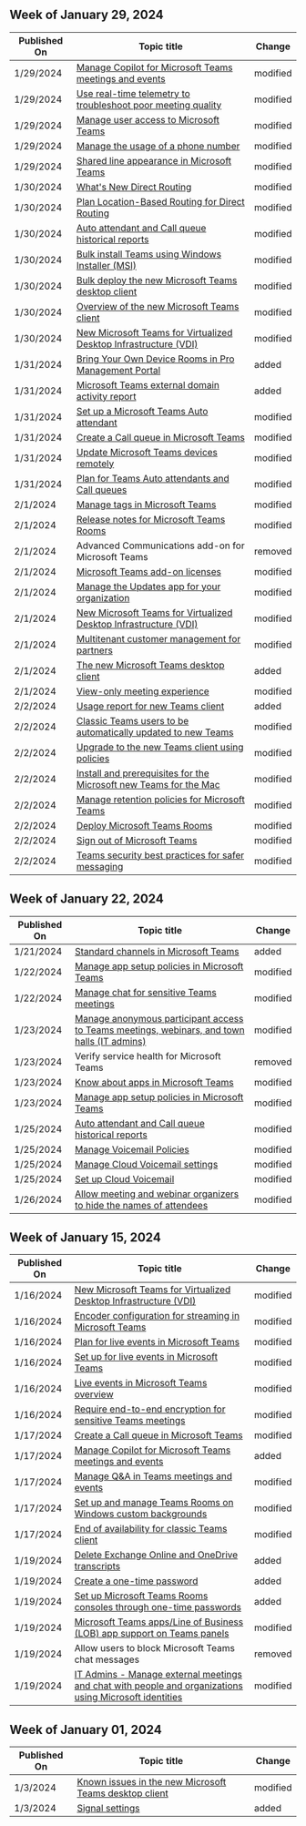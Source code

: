 <!-- This file is generated automatically each week. Changes made to this file will be overwritten.-->



## Week of January 29, 2024


| Published On |Topic title | Change |
|------|------------|--------|
| 1/29/2024 | [Manage Copilot for Microsoft Teams meetings and events](/MicrosoftTeams/copilot-teams-transcription) | modified |
| 1/29/2024 | [Use real-time telemetry to troubleshoot poor meeting quality](/MicrosoftTeams/use-real-time-telemetry-to-troubleshoot-poor-meeting-quality) | modified |
| 1/29/2024 | [Manage user access to Microsoft Teams](/MicrosoftTeams/user-access) | modified |
| 1/29/2024 | [Manage the usage of a phone number](/MicrosoftTeams/manage-the-usage-of-a-phone-number) | modified |
| 1/29/2024 | [Shared line appearance in Microsoft Teams](/MicrosoftTeams/shared-line-appearance) | modified |
| 1/30/2024 | [What's New Direct Routing](/MicrosoftTeams/direct-routing-whats-new) | modified |
| 1/30/2024 | [Plan Location-Based Routing for Direct Routing](/MicrosoftTeams/location-based-routing-plan) | modified |
| 1/30/2024 | [Auto attendant and Call queue historical reports](/MicrosoftTeams/aa-cq-cqd-historical-reports) | modified |
| 1/30/2024 | [Bulk install Teams using Windows Installer (MSI)](/MicrosoftTeams/msi-deployment) | modified |
| 1/30/2024 | [Bulk deploy the new Microsoft Teams desktop client](/MicrosoftTeams/new-teams-bulk-install-client) | modified |
| 1/30/2024 | [Overview of the new Microsoft Teams client](/MicrosoftTeams/new-teams-desktop-admin) | modified |
| 1/30/2024 | [New Microsoft Teams for Virtualized Desktop Infrastructure (VDI)](/MicrosoftTeams/new-teams-vdi-requirements-deploy) | modified |
| 1/31/2024 | [Bring Your Own Device Rooms in Pro Management Portal](/MicrosoftTeams/rooms/bring-your-own-device) | added |
| 1/31/2024 | [Microsoft Teams external domain activity report](/MicrosoftTeams/teams-analytics-and-reports/external-domain-activity-report) | added |
| 1/31/2024 | [Set up a Microsoft Teams Auto attendant](/MicrosoftTeams/create-a-phone-system-auto-attendant) | modified |
| 1/31/2024 | [Create a Call queue in Microsoft Teams](/MicrosoftTeams/create-a-phone-system-call-queue) | modified |
| 1/31/2024 | [Update Microsoft Teams devices remotely](/MicrosoftTeams/devices/remote-update) | modified |
| 1/31/2024 | [Plan for Teams Auto attendants and Call queues](/MicrosoftTeams/plan-auto-attendant-call-queue) | modified |
| 2/1/2024 | [Manage tags in Microsoft Teams](/MicrosoftTeams/manage-tags) | modified |
| 2/1/2024 | [Release notes for Microsoft Teams Rooms](/MicrosoftTeams/rooms/rooms-release-note) | modified |
| 2/1/2024 | Advanced Communications add-on for Microsoft Teams | removed |
| 2/1/2024 | [Microsoft Teams add-on licenses](/MicrosoftTeams/teams-add-on-licensing/microsoft-teams-add-on-licensing) | modified |
| 2/1/2024 | [Manage the Updates app for your organization](/MicrosoftTeams/manage-updates-app) | modified |
| 2/1/2024 | [New Microsoft Teams for Virtualized Desktop Infrastructure (VDI)](/MicrosoftTeams/new-teams-vdi-requirements-deploy) | modified |
| 2/1/2024 | [Multitenant customer management for partners](/MicrosoftTeams/rooms/multi-tenant-management-partner) | modified |
| 2/1/2024 | [The new Microsoft Teams desktop client](/MicrosoftTeams/new-teams-desktop-admin) | added |
| 2/1/2024 | [View-only meeting experience](/MicrosoftTeams/view-only-meeting-experience) | modified |
| 2/2/2024 | [Usage report for new Teams client](/MicrosoftTeams/new-teams-usage-report) | added |
| 2/2/2024 | [Classic Teams users to be automatically updated to new Teams](/MicrosoftTeams/new-teams-automatic-upgrade-announced) | modified |
| 2/2/2024 | [Upgrade to the new Teams client using policies](/MicrosoftTeams/new-teams-deploy-using-policies) | modified |
| 2/2/2024 | [Install and prerequisites for the Microsoft new Teams for the Mac](/MicrosoftTeams/new-teams-mac-install-prerequisites) | modified |
| 2/2/2024 | [Manage retention policies for Microsoft Teams](/MicrosoftTeams/retention-policies) | modified |
| 2/2/2024 | [Deploy Microsoft Teams Rooms](/MicrosoftTeams/rooms/rooms-deploy) | modified |
| 2/2/2024 | [Sign out of Microsoft Teams](/MicrosoftTeams/sign-out-of-teams) | modified |
| 2/2/2024 | [Teams security best practices for safer messaging](/MicrosoftTeams/teams-security-best-practices-for-safer-messaging) | modified |


## Week of January 22, 2024


| Published On |Topic title | Change |
|------|------------|--------|
| 1/21/2024 | [Standard channels in Microsoft Teams](/MicrosoftTeams/standard-channels) | added |
| 1/22/2024 | [Manage app setup policies in Microsoft Teams](/MicrosoftTeams/teams-app-setup-policies) | modified |
| 1/22/2024 | [Manage chat for sensitive Teams meetings](/MicrosoftTeams/manage-chat-sensitive-meetings) | modified |
| 1/23/2024 | [Manage anonymous participant access to Teams meetings, webinars, and town halls (IT admins)](/MicrosoftTeams/anonymous-users-in-meetings) | modified |
| 1/23/2024 | Verify service health for Microsoft Teams | removed |
| 1/23/2024 | [Know about apps in Microsoft Teams](/MicrosoftTeams/apps-in-teams) | modified |
| 1/23/2024 | [Manage app setup policies in Microsoft Teams](/MicrosoftTeams/teams-app-setup-policies) | modified |
| 1/25/2024 | [Auto attendant and Call queue historical reports](/MicrosoftTeams/aa-cq-cqd-historical-reports) | modified |
| 1/25/2024 | [Manage Voicemail Policies](/MicrosoftTeams/manage-voicemail-policies) | modified |
| 1/25/2024 | [Manage Cloud Voicemail settings](/MicrosoftTeams/manage-voicemail-settings) | modified |
| 1/25/2024 | [Set up Cloud Voicemail](/MicrosoftTeams/set-up-phone-system-voicemail) | modified |
| 1/26/2024 | [Allow meeting and webinar organizers to hide the names of attendees](/MicrosoftTeams/hide-attendee-names) | modified |


## Week of January 15, 2024


| Published On |Topic title | Change |
|------|------------|--------|
| 1/16/2024 | [New Microsoft Teams for Virtualized Desktop Infrastructure (VDI)](/MicrosoftTeams/new-teams-vdi-requirements-deploy) | modified |
| 1/16/2024 | [Encoder configuration for streaming in Microsoft Teams](/MicrosoftTeams/teams-encoder-configuration) | modified |
| 1/16/2024 | [Plan for live events in Microsoft Teams](/MicrosoftTeams/teams-live-events/plan-for-teams-live-events) | modified |
| 1/16/2024 | [Set up for live events in Microsoft Teams](/MicrosoftTeams/teams-live-events/set-up-for-teams-live-events) | modified |
| 1/16/2024 | [Live events in Microsoft Teams overview](/MicrosoftTeams/teams-stream-overview) | modified |
| 1/16/2024 | [Require end-to-end encryption for sensitive Teams meetings](/MicrosoftTeams/end-to-end-encrypted-meetings) | modified |
| 1/17/2024 | [Create a Call queue in Microsoft Teams](/MicrosoftTeams/create-a-phone-system-call-queue) | modified |
| 1/17/2024 | [Manage Copilot for Microsoft Teams meetings and events](/MicrosoftTeams/copilot-teams-transcription) | added |
| 1/17/2024 | [Manage Q&A in Teams meetings and events](/MicrosoftTeams/manage-qna-for-teams) | modified |
| 1/17/2024 | [Set up and manage Teams Rooms on Windows custom backgrounds](/MicrosoftTeams/rooms/custom-backgrounds) | modified |
| 1/17/2024 | [End of availability for classic Teams client](/MicrosoftTeams/teams-classic-client-end-of-availability) | modified |
| 1/19/2024 | [Delete Exchange Online and OneDrive transcripts](/MicrosoftTeams/delete-exchange-online-transcripts) | added |
| 1/19/2024 | [Create a one-time password](/MicrosoftTeams/rooms/create-otp) | added |
| 1/19/2024 | [Set up Microsoft Teams Rooms consoles through one-time passwords](/MicrosoftTeams/rooms/first-time-setup) | added |
| 1/19/2024 | [Microsoft Teams apps/Line of Business (LOB) app support on Teams panels](/MicrosoftTeams/app-support-on-teams-panels) | modified |
| 1/19/2024 | Allow users to block Microsoft Teams chat messages | removed |
| 1/19/2024 | [IT Admins - Manage external meetings and chat with people and organizations using Microsoft identities](/MicrosoftTeams/trusted-organizations-external-meetings-chat) | modified |


## Week of January 01, 2024


| Published On |Topic title | Change |
|------|------------|--------|
| 1/3/2024 | [Known issues in the new Microsoft Teams desktop client](/MicrosoftTeams/new-teams-known-issues) | modified |
| 1/3/2024 | [Signal settings](/MicrosoftTeams/rooms/signal-settings) | added |

